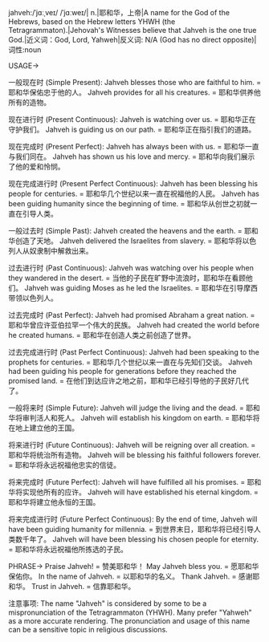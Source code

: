 jahveh:/ˈjɑːˌveɪ/ /ˈjɑːweɪ/| n.|耶和华，上帝|A name for the God of the Hebrews, based on the Hebrew letters YHWH (the Tetragrammaton).|Jehovah's Witnesses believe that Jahveh is the one true God.|近义词：God, Lord, Yahweh|反义词: N/A (God has no direct opposite)|词性:noun

USAGE->

一般现在时 (Simple Present):
Jahveh blesses those who are faithful to him. = 耶和华保佑忠于他的人。
Jahveh provides for all his creatures. = 耶和华供养他所有的造物。

现在进行时 (Present Continuous):
Jahveh is watching over us. = 耶和华正在守护我们。
Jahveh is guiding us on our path. = 耶和华正在指引我们的道路。

现在完成时 (Present Perfect):
Jahveh has always been with us. = 耶和华一直与我们同在。
Jahveh has shown us his love and mercy. = 耶和华向我们展示了他的爱和怜悯。

现在完成进行时 (Present Perfect Continuous):
Jahveh has been blessing his people for centuries. = 耶和华几个世纪以来一直在祝福他的人民。
Jahveh has been guiding humanity since the beginning of time. = 耶和华从创世之初就一直在引导人类。

一般过去时 (Simple Past):
Jahveh created the heavens and the earth. = 耶和华创造了天地。
Jahveh delivered the Israelites from slavery. = 耶和华将以色列人从奴隶制中解救出来。

过去进行时 (Past Continuous):
Jahveh was watching over his people when they wandered in the desert. = 当他的子民在旷野中流浪时，耶和华在看顾他们。
Jahveh was guiding Moses as he led the Israelites. = 耶和华在引导摩西带领以色列人。

过去完成时 (Past Perfect):
Jahveh had promised Abraham a great nation. = 耶和华曾应许亚伯拉罕一个伟大的民族。
Jahveh had created the world before he created humans. = 耶和华在创造人类之前创造了世界。

过去完成进行时 (Past Perfect Continuous):
Jahveh had been speaking to the prophets for centuries. = 耶和华几个世纪以来一直在与先知们交谈。
Jahveh had been guiding his people for generations before they reached the promised land. = 在他们到达应许之地之前，耶和华已经引导他的子民好几代了。

一般将来时 (Simple Future):
Jahveh will judge the living and the dead. = 耶和华将审判活人和死人。
Jahveh will establish his kingdom on earth. = 耶和华将在地上建立他的王国。


将来进行时 (Future Continuous):
Jahveh will be reigning over all creation. = 耶和华将统治所有造物。
Jahveh will be blessing his faithful followers forever. = 耶和华将永远祝福他忠实的信徒。

将来完成时 (Future Perfect):
Jahveh will have fulfilled all his promises. = 耶和华将实现他所有的应许。
Jahveh will have established his eternal kingdom. = 耶和华将建立他永恒的王国。

将来完成进行时 (Future Perfect Continuous):
By the end of time, Jahveh will have been guiding humanity for millennia. = 到世界末日，耶和华将已经引导人类数千年了。
Jahveh will have been blessing his chosen people for eternity. = 耶和华将永远祝福他所拣选的子民。

PHRASE->
Praise Jahveh! = 赞美耶和华！
May Jahveh bless you. = 愿耶和华保佑你。
In the name of Jahveh. = 以耶和华的名义。
Thank Jahveh. = 感谢耶和华。
Trust in Jahveh. = 信靠耶和华。


注意事项:
The name "Jahveh" is considered by some to be a mispronunciation of the Tetragrammaton (YHWH).  Many prefer "Yahweh" as a more accurate rendering.  The pronunciation and usage of this name can be a sensitive topic in religious discussions.
